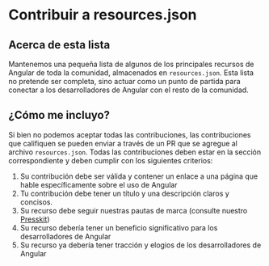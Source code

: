 # Contribuir a resources.json

## Acerca de esta lista
Mantenemos una pequeña lista de algunos de los principales recursos de Angular de toda la comunidad, almacenados en `resources.json`. Esta lista no pretende ser completa, sino actuar como un punto de partida para conectar a los desarrolladores de Angular con el resto de la comunidad.

## ¿Cómo me incluyo?
Si bien no podemos aceptar todas las contribuciones, las contribuciones que califiquen se pueden enviar a través de un PR que se agregue al archivo `resources.json`. Todas las contribuciones deben estar en la sección correspondiente y deben cumplir con los siguientes criterios:

1. Su contribución debe ser válida y contener un enlace a una página que hable específicamente sobre el uso de Angular
1. Tu contribución debe tener un título y una descripción claros y concisos.
1. Su recurso debe seguir nuestras pautas de marca (consulte nuestro [Presskit](presskit))
1. Su recurso debería tener un beneficio significativo para los desarrolladores de Angular
1. Su recurso ya debería tener tracción y elogios de los desarrolladores de Angular